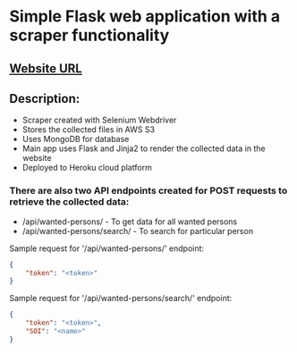 # Simple Flask web application with a scraper functionality

## **[Website URL](http://crimestoppers-uk-most-wanted.herokuapp.com/ "Website URL")**

## Description:
- Scraper created with Selenium Webdriver
- Stores the collected files in AWS S3
- Uses MongoDB for database
- Main app uses Flask and Jinja2 to render the collected data in the website
- Deployed to Heroku cloud platform

### There are also two API endpoints created for POST requests to retrieve the collected data:
- /api/wanted-persons/ - To get data for all wanted persons
- /api/wanted-persons/search/ - To search for particular person

Sample request for '/api/wanted-persons/' endpoint:
```json
{
    "token": "<token>"
}
```

Sample request for '/api/wanted-persons/search/' endpoint:
```json
{
    "token": "<token>",
    "SOI": "<name>"
}
```

